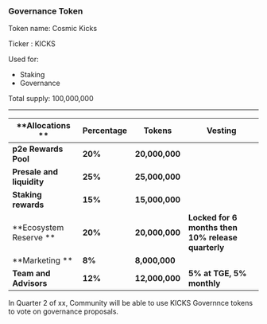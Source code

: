 ### Governance Token

Token name: Cosmic Kicks

Ticker : KICKS

Used for:

* Staking 
* Governance

Total supply: 100,000,000

****

| **Allocations **          | **Percentage** | **Tokens**     | **Vesting**                                        |
| ------------------------- | -------------- | -------------- | -------------------------------------------------- |
| **p2e Rewards Pool**      | **20%**        | **20,000,000** |                                                    |
| **Presale and liquidity** | **25%**        | **25,000,000** |                                                    |
| **Staking rewards**       | **15%**        | **15,000,000** |                                                    |
| **Ecosystem Reserve **    | **20%**        | **20,000,000** | **Locked for 6 months then 10% release quarterly** |
| **Marketing **            | **8%**         | **8,000,000**  |                                                    |
| **Team and Advisors**     | **12%**        | **12,000,000** | **5% at TGE, 5% monthly**                          |



In Quarter 2 of xx, Community will be able to use KICKS Governnce tokens to vote on governance proposals.

